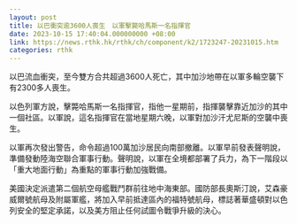 ```yaml
---
layout: post
title: 以巴衝突逾3600人喪生　以軍擊斃哈馬斯一名指揮官
date: 2023-10-15 17:40:04.000000000 +08:00
link: https://news.rthk.hk/rthk/ch/component/k2/1723247-20231015.htm
categories: rthk
---
```


以巴流血衝突，至今雙方合共超過3600人死亡，其中加沙地帶在以軍多輪空襲下有2300多人喪生。

以色列軍方說，擊斃哈馬斯一名指揮官，指他一星期前，指揮襲擊靠近加沙的其中一個社區。以軍說，這名指揮官在當地星期六晚，以軍對加沙汗尤尼斯的空襲中喪生。

以軍再次發出警告，命令超過100萬加沙居民向南部撤離。以軍早前發表聲明說，準備發動陸海空聯合軍事行動。聲明說，以軍在全境都部署了兵力，為下一階段以「重大地面行動」為重點的軍事行動加強戰備。

美國決定派遣第二個航空母艦戰鬥群前往地中海東部。國防部長奧斯汀說，艾森豪威爾號航母及附屬軍艦，將加入早前抵達區內的福特號航母，標誌著華盛頓對以色列安全的堅定承諾，以及美方阻止任何試圖令戰爭升級的決心。
　　
